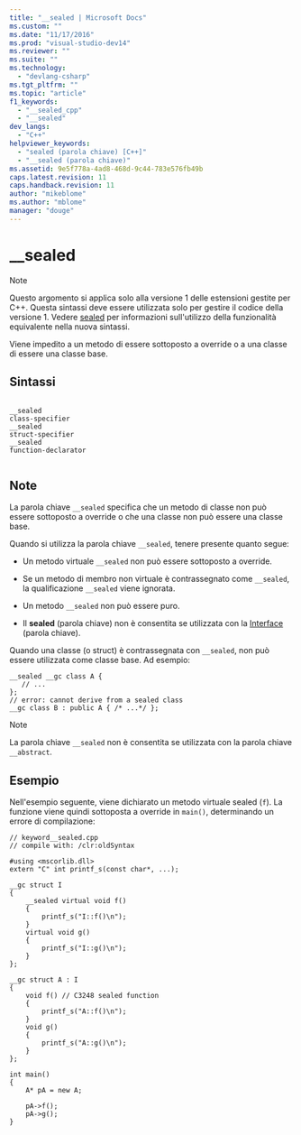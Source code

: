 ```yaml
---
title: "__sealed | Microsoft Docs"
ms.custom: ""
ms.date: "11/17/2016"
ms.prod: "visual-studio-dev14"
ms.reviewer: ""
ms.suite: ""
ms.technology: 
  - "devlang-csharp"
ms.tgt_pltfrm: ""
ms.topic: "article"
f1_keywords: 
  - "__sealed_cpp"
  - "__sealed"
dev_langs: 
  - "C++"
helpviewer_keywords: 
  - "sealed (parola chiave) [C++]"
  - "__sealed (parola chiave)"
ms.assetid: 9e5f778a-4ad8-468d-9c44-783e576fb49b
caps.latest.revision: 11
caps.handback.revision: 11
author: "mikeblome"
ms.author: "mblome"
manager: "douge"
---
```

# __sealed
> [!NOTE]
>  Questo argomento si applica solo alla versione 1 delle estensioni gestite per C\+\+. Questa sintassi deve essere utilizzata solo per gestire il codice della versione 1. Vedere [sealed](/visual-cpp/windows/sealed-cpp-component-extensions) per informazioni sull'utilizzo della funzionalità equivalente nella nuova sintassi.  
  
 Viene impedito a un metodo di essere sottoposto a override o a una classe di essere una classe base.  
  
## Sintassi  
  
```  
  
__sealed   
class-specifier  
__sealed   
struct-specifier  
__sealed   
function-declarator  
  
```  
  
## Note  
 La parola chiave `__sealed` specifica che un metodo di classe non può essere sottoposto a override o che una classe non può essere una classe base.  
  
 Quando si utilizza la parola chiave `__sealed`, tenere presente quanto segue:  
  
-   Un metodo virtuale `__sealed` non può essere sottoposto a override.  
  
-   Se un metodo di membro non virtuale è contrassegnato come `__sealed`, la qualificazione `__sealed` viene ignorata.  
  
-   Un metodo `__sealed` non può essere puro.  
  
-   Il **sealed** \(parola chiave\) non è consentita se utilizzata con la [Interface](/visual-cpp/cpp/interface) \(parola chiave\).  
  
 Quando una classe \(o struct\) è contrassegnata con `__sealed`, non può essere utilizzata come classe base. Ad esempio:  
  
```  
__sealed __gc class A {  
   // ...  
};  
// error: cannot derive from a sealed class  
__gc class B : public A { /* ...*/ };  
```  
  
> [!NOTE]
>  La parola chiave `__sealed` non è consentita se utilizzata con la parola chiave `__abstract`.  
  
## Esempio  
 Nell'esempio seguente, viene dichiarato un metodo virtuale sealed \(`f`\). La funzione viene quindi sottoposta a override in `main()`, determinando un errore di compilazione:  
  
```  
// keyword__sealed.cpp  
// compile with: /clr:oldSyntax  
  
#using <mscorlib.dll>  
extern "C" int printf_s(const char*, ...);  
  
__gc struct I  
{  
    __sealed virtual void f()  
    {   
        printf_s("I::f()\n");   
    }  
    virtual void g()  
    {  
        printf_s("I::g()\n");  
    }  
};  
  
__gc struct A : I   
{  
    void f() // C3248 sealed function  
    {   
        printf_s("A::f()\n");   
    }     
    void g()  
    {  
        printf_s("A::g()\n");  
    }  
};  
  
int main()  
{  
    A* pA = new A;  
  
    pA->f();  
    pA->g();  
}  
```